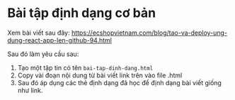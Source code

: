 # Bài tập định dạng cơ bản

Xem bài viết sau đây: https://ecshopvietnam.com/blog/tao-va-deploy-ung-dung-react-app-len-github-94.html

Sau đó làm yêu cầu sau:

1. Tạo một tập tin có tên `bai-tap-dinh-dang.html`
1. Copy vài đoạn nội dung từ bài viết link trên vào file .html
1. Sau đó áp dụng các thẻ định dạng đã học để định dạng bài viết giống như link.